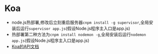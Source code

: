 # Koa

- node.js热部署,修改后立刻重启服务器`cnpm install -g supervisor`,全局安装后运行`supervisor app.js`(假设Node.js程序主入口是app.js)
- 热部署第二种方法为`cnpm install nodemon -g`,全局安装后运行`nodemon app.js`(假设Node.js程序主入口是app.js)
- [Koa的API文档](https://github.com/demopark/koa-docs-Zh-CN/tree/master/api)

